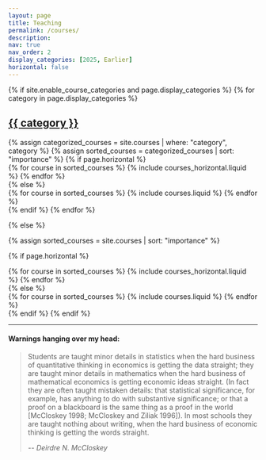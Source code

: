 ```yaml
---
layout: page
title: Teaching
permalink: /courses/
description:
nav: true
nav_order: 2
display_categories: [2025, Earlier]
horizontal: false
---
```


<!-- pages/courses.md -->
<div class="courses">
{% if site.enable_course_categories and page.display_categories %}
  <!-- Display categorized courses -->
  {% for category in page.display_categories %}
  <a id="{{ category }}" href=".#{{ category }}">
    <h2 class="category">{{ category }}</h2>
  </a>
  {% assign categorized_courses = site.courses | where: "category", category %}
  {% assign sorted_courses = categorized_courses | sort: "importance" %}
  <!-- Generate cards for each course -->
  {% if page.horizontal %}
  <div class="container">
    <div class="row row-cols-1 row-cols-md-2">
    {% for course in sorted_courses %}
      {% include courses_horizontal.liquid %}
    {% endfor %}
    </div>
  </div>
  {% else %}
  <div class="row row-cols-1 row-cols-md-3">
    {% for course in sorted_courses %}
      {% include courses.liquid %}
    {% endfor %}
  </div>
  {% endif %}
  {% endfor %}

{% else %}

<!-- Display courses without categories -->

{% assign sorted_courses = site.courses | sort: "importance" %}

  <!-- Generate cards for each project -->

{% if page.horizontal %}

  <div class="container">
    <div class="row row-cols-1 row-cols-md-2">
    {% for course in sorted_courses %}
      {% include courses_horizontal.liquid %}
    {% endfor %}
    </div>
  </div>
  {% else %}
  <div class="row row-cols-1 row-cols-md-3">
    {% for course in sorted_courses %}
      {% include courses.liquid %}
    {% endfor %}
  </div>
  {% endif %}
{% endif %}
</div>

---

<h4>Warnings hanging over my head:</h4>

> Students are taught minor details in statistics when the hard business of quantitative thinking in economics is getting the data straight; they are taught minor details in mathematics when the hard business of mathematical economics is getting economic ideas straight. (In fact they are often taught mistaken details: that statistical significance, for example, has anything to do with substantive significance; or that a proof on a blackboard is the same thing as a proof in the world [McCloskey 1998; McCloskey and Ziliak 1996]). In most schools they are taught nothing about writing, when the hard business of economic thinking is getting the words straight.
>
> <cite> -- Deirdre N. McCloskey </cite>